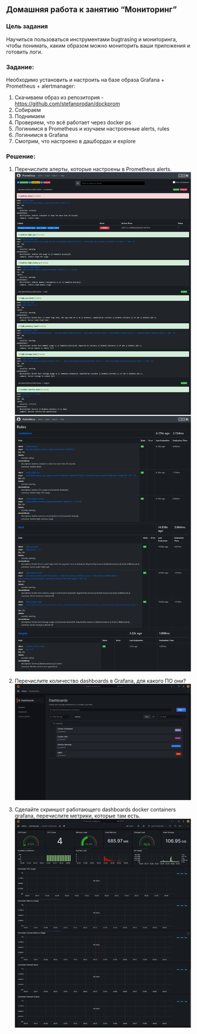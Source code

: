 ## Домашняя работа к занятию “Мониторинг”

### **Цель задания**

Научиться пользоваться инструментами bugtrasing и мониторинга, чтобы понимать, каким образом можно мониторить ваши приложения и готовить логи.

### **Задание**:

Необходимо установить и настроить на базе образа Grafana + Prometheus + alertmanager:
1. Скачиваем образ из репозитория - https://github.com/stefanprodan/dockprom
2. Собираем
3. Поднимаем
4. Проверяем, что всё работает через docker ps
5. Логинимся в Prometheus и изучаем настроенные alerts, rules
6. Логинимся в Grafana
7. Смотрим, что настроено в дашбордах и explore

### **Решение**:

1.	Перечислите алерты, которые настроены в Prometheus alerts.
![Prometheus alerts](https://github.com/msavilov/Data_engineering/blob/main/MLOps/5_Monitoring/Prometheus%20alerts.png)
![Prometheus rules](https://github.com/msavilov/Data_engineering/blob/main/MLOps/5_Monitoring/Prometheus%20rules.png)

2.	Перечислите количество dashboards в Grafana, для какого ПО они?
![Grafana dashboards](https://github.com/msavilov/Data_engineering/blob/main/MLOps/5_Monitoring/Grafana%20dashboards.png)

3.	Сделайте скриншот работающего dashboards docker containers grafana, перечислите метрики, которые там есть.
![Grafana docker dashboard](https://github.com/msavilov/Data_engineering/blob/main/MLOps/5_Monitoring/Grafana%20docker%20dashboard.png)
